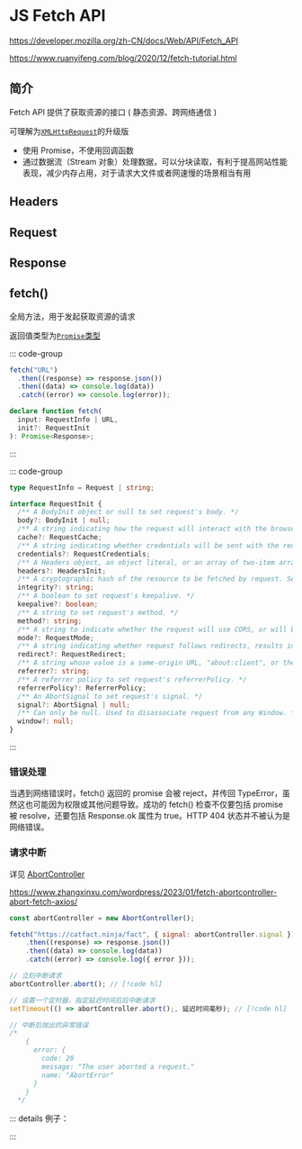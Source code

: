 # JS Fetch API

https://developer.mozilla.org/zh-CN/docs/Web/API/Fetch_API

https://www.ruanyifeng.com/blog/2020/12/fetch-tutorial.html

## 简介

Fetch API 提供了获取资源的接口 ( 静态资源、跨网络通信 )

可理解为[`XMLHttpRequest`](XMLHttpRequest.md)的升级版

- 使用 Promise，不使用回调函数
- 通过数据流（Stream 对象）处理数据，可以分块读取，有利于提高网站性能表现，减少内存占用，对于请求大文件或者网速慢的场景相当有用

## Headers

## Request

## Response

## fetch()

全局方法，用于发起获取资源的请求

返回值类型为[`Promise`类型](../async/promise.md#promise-t)

::: code-group

```js [使用]
fetch("URL")
  .then((response) => response.json())
  .then((data) => console.log(data))
  .catch((error) => console.log(error));
```

```ts [ts类型<Badge>完整版</Badge>]
declare function fetch(
  input: RequestInfo | URL,
  init?: RequestInit
): Promise<Response>;
```

:::

::: code-group

```ts [ts类型<Badge>完整版</Badge>]
type RequestInfo = Request | string;
```

```ts [ts类型<Badge>完整版</Badge>]
interface RequestInit {
  /** A BodyInit object or null to set request's body. */
  body?: BodyInit | null;
  /** A string indicating how the request will interact with the browser's cache to set request's cache. */
  cache?: RequestCache;
  /** A string indicating whether credentials will be sent with the request always, never, or only when sent to a same-origin URL. Sets request's credentials. */
  credentials?: RequestCredentials;
  /** A Headers object, an object literal, or an array of two-item arrays to set request's headers. */
  headers?: HeadersInit;
  /** A cryptographic hash of the resource to be fetched by request. Sets request's integrity. */
  integrity?: string;
  /** A boolean to set request's keepalive. */
  keepalive?: boolean;
  /** A string to set request's method. */
  method?: string;
  /** A string to indicate whether the request will use CORS, or will be restricted to same-origin URLs. Sets request's mode. */
  mode?: RequestMode;
  /** A string indicating whether request follows redirects, results in an error upon encountering a redirect, or returns the redirect (in an opaque fashion). Sets request's redirect. */
  redirect?: RequestRedirect;
  /** A string whose value is a same-origin URL, "about:client", or the empty string, to set request's referrer. */
  referrer?: string;
  /** A referrer policy to set request's referrerPolicy. */
  referrerPolicy?: ReferrerPolicy;
  /** An AbortSignal to set request's signal. */
  signal?: AbortSignal | null;
  /** Can only be null. Used to disassociate request from any Window. */
  window?: null;
}
```

:::

### 错误处理

当遇到网络错误时，fetch() 返回的 promise 会被 reject，并传回 TypeError，虽然这也可能因为权限或其他问题导致。成功的 fetch() 检查不仅要包括 promise 被 resolve，还要包括 Response.ok 属性为 true。HTTP 404 状态并不被认为是网络错误。

### 请求中断

详见 [AbortController](./AbortController.md)

https://www.zhangxinxu.com/wordpress/2023/01/fetch-abortcontroller-abort-fetch-axios/

```js
const abortController = new AbortController();

fetch("https://catfact.ninja/fact", { signal: abortController.signal })
    .then((response) => response.json())
    .then((data) => console.log(data))
    .catch((error) => console.log({ error }));

// 立刻中断请求
abortController.abort(); // [!code hl]

// 设置一个定时器，指定延迟时间后后中断请求
setTimeout(() => abortController.abort();, 延迟时间毫秒); // [!code hl]

// 中断后抛出的异常错误
/*
    {
      error: {
        code: 20
        message: "The user aborted a request."
        name: "AbortError"
      }
    }
  */
```

::: details 例子：

:::
